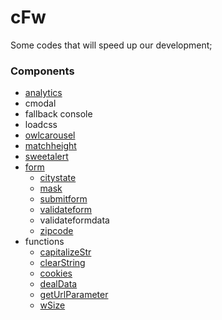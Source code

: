 # cFw
Some codes that will speed up our development;

### Components
- [analytics](https://github.com/Ceicom/cFw/tree/master/dev/js/config/analytics)
- cmodal
- fallback console
- loadcss
- [owlcarousel](https://github.com/Ceicom/cFw/tree/master/dev/js/config/owlcarousel)
- [matchheight](https://github.com/Ceicom/cFw/tree/master/dev/js/config/matchheight)
- [sweetalert](https://github.com/Ceicom/cFw/tree/master/dev/js/config/sweetalert)
- [form](https://github.com/Ceicom/cFw/tree/master/dev/js/config/form)
    - [citystate](https://github.com/Ceicom/cFw/tree/master/dev/js/config/form#citystate)
    - [mask](https://github.com/Ceicom/cFw/tree/master/dev/js/config/form#mask)
    - [submitform](https://github.com/Ceicom/cFw/tree/master/dev/js/config/form#submitform)
    - [validateform](https://github.com/Ceicom/cFw/tree/master/dev/js/config/form#validateform)
    - validateformdata
    - [zipcode](https://github.com/Ceicom/cFw/tree/master/dev/js/config/form#zipcode)
- functions
    - [capitalizeStr](https://github.com/Ceicom/cFw/blob/master/dev/js/config/funcs/#capitalizestr)
    - [clearString](https://github.com/Ceicom/cFw/blob/master/dev/js/config/funcs/#clearstring)
    - [cookies](https://github.com/Ceicom/cFw/blob/master/dev/js/config/funcs/#cookies)
    - [dealData](https://github.com/Ceicom/cFw/blob/master/dev/js/config/funcs/#dealdata)
    - [getUrlParameter](https://github.com/Ceicom/cFw/blob/master/dev/js/config/funcs/#geturlparameter)
    - [wSize](https://github.com/Ceicom/cFw/blob/master/dev/js/config/funcs/#wsize)
